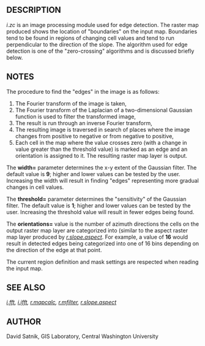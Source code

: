 ## DESCRIPTION

*i.zc* is an image processing module used for edge detection. The raster
map produced shows the location of "boundaries" on the input map.
Boundaries tend to be found in regions of changing cell values and tend
to run perpendicular to the direction of the slope. The algorithm used
for edge detection is one of the "zero-crossing" algorithms and is
discussed briefly below.

## NOTES

The procedure to find the "edges" in the image is as follows:

1. The Fourier transform of the image is taken,
2. The Fourier transform of the Laplacian of a two-dimensional Gaussian
    function is used to filter the transformed image,
3. The result is run through an inverse Fourier transform,
4. The resulting image is traversed in search of places where the image
    changes from positive to negative or from negative to positive,
5. Each cell in the map where the value crosses zero (with a change in
    value greater than the threshold value) is marked as an edge and an
    orientation is assigned to it. The resulting raster map layer is
    output.

The **width=** parameter determines the x-y extent of the Gaussian
filter. The default value is **9**; higher and lower values can be
tested by the user. Increasing the width will result in finding "edges"
representing more gradual changes in cell values.

The **threshold=** parameter determines the "sensitivity" of the
Gaussian filter. The default value is **1**; higher and lower values can
be tested by the user. Increasing the threshold value will result in
fewer edges being found.

The **orientations=** value is the number of azimuth directions the
cells on the output raster map layer are categorized into (similar to
the aspect raster map layer produced by
*[r.slope.aspect](r.slope.aspect.md)*. For example, a value of **16**
would result in detected edges being categorized into one of 16 bins
depending on the direction of the edge at that point.

The current region definition and mask settings are respected when
reading the input map.

## SEE ALSO

*[i.fft](i.fft.md), [i.ifft](i.ifft.md), [r.mapcalc](r.mapcalc.md),
[r.mfilter](r.mfilter.md), [r.slope.aspect](r.slope.aspect.md)*

## AUTHOR

David Satnik, GIS Laboratory, Central Washington University
